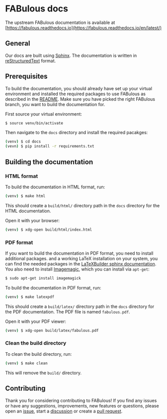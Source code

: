 # FABulous docs

The upstream FABulous documentation is available at [https://fabulous.readthedocs.io](https://fabulous.readthedocs.io/en/latest/)


## General
Our docs are built using [Sphinx](https://www.sphinx-doc.org/en/master).
The documentation is written in [reStructuredText](https://docutils.sourceforge.io/rst.html) format.


## Prerequisites
To build the documentation, you should already have set up your virtual environment and installed the required packages to use FABulous
as described in the [README](../README.md). Make sure you have picked the right FABulous branch, you want to build the documentation for.

First source your virtual environment:
```bash
$ source venv/bin/activate
```

Then navigate to the `docs` directory and install the required pacakges:
```bash
(venv) $ cd docs
(vevn) $ pip install -r requirements.txt
```


## Building the documentation

### HTML format

To build the documentation in HTML format, run:

```bash
(venv) $ make html
```
This should create a `build/html/` directory path in the `docs` directory for the HTML documentation.

Open it with your browser:

```bash
(venv) $ xdg-open build/html/index.html
```

### PDF format

If you want to build the documentation in PDF format, you need to install additional packages.
and a working LaTeX installation on your system, you can find the needed packages in the
[LaTeXBuilder sphinx documentation](https://www.sphinx-doc.org/en/master/usage/builders/index.html#sphinx.builders.latex.LaTeXBuilder).
You also need to install [Imagemagic](https://imagemagick.org/script/index.php), which you can install via `apt-get`:

```bash
$ sudo apt-get install imagemagick
```

To build the documentation in PDF format, run:

```bash
(venv) $ make latexpdf
```

This should create a `build/latex/` directory path in the `docs` directory for the PDF documentation.
The PDF file is named `fabulous.pdf`.

Open it with your PDF viewer:

```bash
(venv) $ xdg-open build/latex/fabulous.pdf
```

### Clean the build directory

To clean the build directory, run:

```bash
(venv) $ make clean
```

This will remove the `build/` directory.

## Contributing

Thank you for considering contributing to FABulous!
If you find any issues or have any suggestions, improvements, new features or questions,
please open an [issue](https://github.com/FPGA-Research-Manchester/FABulous/issues),
start a [discussion](https://github.com/FPGA-Research-Manchester/FABulous/discussions)
or create a [pull request](https://github.com/FPGA-Research-Manchester/FABulous/pulls).


